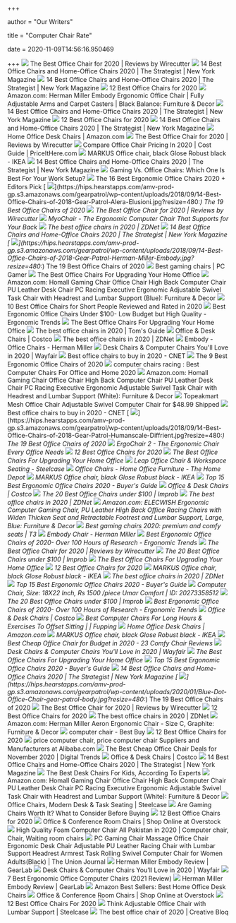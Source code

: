 +++
        
author = "Our Writers"
        
title = "Computer Chair Rate"
        
date = 2020-11-09T14:56:16.950469
        
+++
[ ![](https://d1b5h9psu9yexj.cloudfront.net/25878/HON-Exposure_20180409-142502_full.jpg)](https://d1b5h9psu9yexj.cloudfront.net/25878/HON-Exposure_20180409-142502_full.jpg) The Best Office Chair for 2020 | Reviews by Wirecutter
[ ![](https://pyxis.nymag.com/v1/imgs/742/d01/1fcb82626ad99af52e83ff3361fff50c73-sadie-big-and-tall-office-computer-chair.rsquare.w600.jpg)](https://pyxis.nymag.com/v1/imgs/742/d01/1fcb82626ad99af52e83ff3361fff50c73-sadie-big-and-tall-office-computer-chair.rsquare.w600.jpg) 14 Best Office Chairs and Home-Office Chairs 2020 | The Strategist | New  York Magazine
[ ![](https://pyxis.nymag.com/v1/imgs/fdc/3a6/86a7075e3525ef1c07994401e3cd530a78-amazon-basics-exec-chair.rsquare.w600.jpg)](https://pyxis.nymag.com/v1/imgs/fdc/3a6/86a7075e3525ef1c07994401e3cd530a78-amazon-basics-exec-chair.rsquare.w600.jpg) 14 Best Office Chairs and Home-Office Chairs 2020 | The Strategist | New  York Magazine
[ ![](https://www.btod.com/blog/wp-content/uploads/2019/02/100mc.jpg)](https://www.btod.com/blog/wp-content/uploads/2019/02/100mc.jpg) 12 Best Office Chairs for 2020
[ ![](https://images-na.ssl-images-amazon.com/images/I/71ZMjJyFb%2BL._AC_SL1500_.jpg)](https://images-na.ssl-images-amazon.com/images/I/71ZMjJyFb%2BL._AC_SL1500_.jpg) Amazon.com: Herman Miller Embody Ergonomic Office Chair | Fully Adjustable  Arms and Carpet Casters | Black Balance: Furniture & Decor
[ ![](https://pyxis.nymag.com/v1/imgs/dca/0c5/df9e70c76d45b4f288137691f42c109207-03-180219.rsquare.w600.jpg)](https://pyxis.nymag.com/v1/imgs/dca/0c5/df9e70c76d45b4f288137691f42c109207-03-180219.rsquare.w600.jpg) 14 Best Office Chairs and Home-Office Chairs 2020 | The Strategist | New  York Magazine
[ ![](https://www.btod.com/blog/wp-content/uploads/2019/02/affirm.jpg)](https://www.btod.com/blog/wp-content/uploads/2019/02/affirm.jpg) 12 Best Office Chairs for 2020
[ ![](https://pyxis.nymag.com/v1/imgs/154/4b0/5c27022840e2dbf6dfd9249b0e5470c626-essentials-high-back-executive-chair.2x.rsquare.w600.jpg)](https://pyxis.nymag.com/v1/imgs/154/4b0/5c27022840e2dbf6dfd9249b0e5470c626-essentials-high-back-executive-chair.2x.rsquare.w600.jpg) 14 Best Office Chairs and Home-Office Chairs 2020 | The Strategist | New  York Magazine
[ ![](https://m.media-amazon.com/images/I/91MYpvqgUlL._AC_UL320_.jpg)](https://m.media-amazon.com/images/I/91MYpvqgUlL._AC_UL320_.jpg) Home Office Desk Chairs | Amazon.com
[ ![](https://d1b5h9psu9yexj.cloudfront.net/5707/Herman-Miller-Aeron_20180409-135854_full.jpg)](https://d1b5h9psu9yexj.cloudfront.net/5707/Herman-Miller-Aeron_20180409-135854_full.jpg) The Best Office Chair for 2020 | Reviews by Wirecutter
[ ![](https://2hamzy2ocde49tn4hthmhptu-wpengine.netdna-ssl.com/wp-content/uploads/2015/12/Office-Chair-216x300.jpg)](https://2hamzy2ocde49tn4hthmhptu-wpengine.netdna-ssl.com/wp-content/uploads/2015/12/Office-Chair-216x300.jpg) Compare Office Chair Pricing In 2020 | Cost Guide | PriceItHere.com
[ ![](https://www.ikea.com/us/en/images/products/markus-office-chair-glose-black__0724707_PE734589_S5.JPG)](https://www.ikea.com/us/en/images/products/markus-office-chair-glose-black__0724707_PE734589_S5.JPG) MARKUS Office chair, black Glose Robust black - IKEA
[ ![](https://pyxis.nymag.com/v1/imgs/9c2/9bf/436a954ba3169c4f4f501fc9279e51f170-hon-valutask-low-back-task-chair.rsquare.w600.jpg)](https://pyxis.nymag.com/v1/imgs/9c2/9bf/436a954ba3169c4f4f501fc9279e51f170-hon-valutask-low-back-task-chair.rsquare.w600.jpg) 14 Best Office Chairs and Home-Office Chairs 2020 | The Strategist | New  York Magazine
[ ![](https://thumbor.forbes.com/thumbor/711x400/https://specials-images.forbesimg.com/imageserve/5e8e572c93ef920006d3a192/960x0.jpg?fit=scale)](https://thumbor.forbes.com/thumbor/711x400/https://specials-images.forbesimg.com/imageserve/5e8e572c93ef920006d3a192/960x0.jpg?fit=scale) Gaming Vs. Office Chairs: Which One Is Best For Your Work Setup?
[ ![](https://www.omnicoreagency.com/wp-content/uploads/2020/01/Steelcase-Gesture-Chair-List.jpg)](https://www.omnicoreagency.com/wp-content/uploads/2020/01/Steelcase-Gesture-Chair-List.jpg) The 16 Best Ergonomic Office Chairs 2020 + Editors Pick
[ ![](https://hips.hearstapps.com/amv-prod-gp.s3.amazonaws.com/gearpatrol/wp-content/uploads/2018/09/14-Best-Office-Chairs-of-2018-Gear-Patrol-Alera-Elusioni.jpg?resize=480:*)](https://hips.hearstapps.com/amv-prod-gp.s3.amazonaws.com/gearpatrol/wp-content/uploads/2018/09/14-Best-Office-Chairs-of-2018-Gear-Patrol-Alera-Elusioni.jpg?resize=480:*) The 19 Best Office Chairs of 2020
[ ![](https://cdn.thewirecutter.com/wp-content/media/2020/09/officechairs-2048px-9607.jpg?auto=webp&crop=1.91:1&width=1200)](https://cdn.thewirecutter.com/wp-content/media/2020/09/officechairs-2048px-9607.jpg?auto=webp&crop=1.91:1&width=1200) The Best Office Chair for 2020 | Reviews by Wirecutter
[ ![](https://thumbor.autonomous.ai/4XxDrAqvmP5REND66H1rDe8JYKA=/220x140/filters:quality(100):format(webp)/https://cdn.autonomous.ai/static/upload/images/product/image/ergonomic-computer-chair-1572.1943_1573.1944-1585041117017.jpg)](https://thumbor.autonomous.ai/4XxDrAqvmP5REND66H1rDe8JYKA=/220x140/filters:quality(100):format(webp)/https://cdn.autonomous.ai/static/upload/images/product/image/ergonomic-computer-chair-1572.1943_1573.1944-1585041117017.jpg) MyoChair - The Ergonomic Computer Chair That Supports for Your Back
[ ![](https://zdnet2.cbsistatic.com/hub/i/2020/01/17/7c472d88-63f5-4226-953d-4af384526514/office-chair-9.jpg)](https://zdnet2.cbsistatic.com/hub/i/2020/01/17/7c472d88-63f5-4226-953d-4af384526514/office-chair-9.jpg) The best office chairs in 2020 | ZDNet
[ ![](https://pyxis.nymag.com/v1/imgs/cbd/135/adb10eebc69b390584f45a2089d308e8c7.rdeep-vertical.w245.jpg)](https://pyxis.nymag.com/v1/imgs/cbd/135/adb10eebc69b390584f45a2089d308e8c7.rdeep-vertical.w245.jpg) 14 Best Office Chairs and Home-Office Chairs 2020 | The Strategist | New  York Magazine
[ ![](https://hips.hearstapps.com/amv-prod-gp.s3.amazonaws.com/gearpatrol/wp-content/uploads/2018/09/14-Best-Office-Chairs-of-2018-Gear-Patrol-Herman-Miller-Embody.jpg?resize=480:*)](https://hips.hearstapps.com/amv-prod-gp.s3.amazonaws.com/gearpatrol/wp-content/uploads/2018/09/14-Best-Office-Chairs-of-2018-Gear-Patrol-Herman-Miller-Embody.jpg?resize=480:*) The 19 Best Office Chairs of 2020
[ ![](https://cdn.mos.cms.futurecdn.net/eTsGaLnVkpozHC9CqhA6dK.jpg)](https://cdn.mos.cms.futurecdn.net/eTsGaLnVkpozHC9CqhA6dK.jpg) Best gaming chairs | PC Gamer
[ ![](https://specials-images.forbesimg.com/imageserve/5f20407e18e24c071bd3f742/960x0.jpg?cropX1=0&cropX2=800&cropY1=0&cropY2=800)](https://specials-images.forbesimg.com/imageserve/5f20407e18e24c071bd3f742/960x0.jpg?cropX1=0&cropX2=800&cropY1=0&cropY2=800) The Best Office Chairs For Upgrading Your Home Office
[ ![](https://m.media-amazon.com/images/I/71dUCLRb3aL._AC_SS350_.jpg)](https://m.media-amazon.com/images/I/71dUCLRb3aL._AC_SS350_.jpg) Amazon.com: Homall Gaming Chair Office Chair High Back Computer Chair PU  Leather Desk Chair PC Racing Executive Ergonomic Adjustable Swivel Task  Chair with Headrest and Lumbar Support (Blue): Furniture & Decor
[ ![](https://www.theworkbuzz.com/wp-content/uploads/2020/02/boss-office-deluxe-fabric-task-chairs.jpg)](https://www.theworkbuzz.com/wp-content/uploads/2020/02/boss-office-deluxe-fabric-task-chairs.jpg) 10 Best Office Chairs for Short People Reviewed and Rated in 2020
[ ![](http://ergonomictrends.com/wp-content/uploads/2018/04/best-ergonomic-office-chairs-under-100-reviews.jpg)](http://ergonomictrends.com/wp-content/uploads/2018/04/best-ergonomic-office-chairs-under-100-reviews.jpg) Best Ergonomic Office Chairs Under $100- Low Budget but High Quality -  Ergonomic Trends
[ ![](https://thumbor.forbes.com/thumbor/trim/0x0:924x1500/fit-in/258x420/smart/https://specials-images.forbesimg.com/imageserve/5f2042979b63a1caf51694bf/0x0.jpg)](https://thumbor.forbes.com/thumbor/trim/0x0:924x1500/fit-in/258x420/smart/https://specials-images.forbesimg.com/imageserve/5f2042979b63a1caf51694bf/0x0.jpg) The Best Office Chairs For Upgrading Your Home Office
[ ![](https://cdn.mos.cms.futurecdn.net/chg3AGHkpwVFcZeK26TKuA-1200-80.jpg)](https://cdn.mos.cms.futurecdn.net/chg3AGHkpwVFcZeK26TKuA-1200-80.jpg) The best office chairs in 2020 | Tom's Guide
[ ![](https://mobilecontent.costco.com/live/resource/img/static-us-tiles/gaming-chairs.jpg)](https://mobilecontent.costco.com/live/resource/img/static-us-tiles/gaming-chairs.jpg) Office & Desk Chairs | Costco
[ ![](https://zdnet3.cbsistatic.com/hub/i/r/2020/01/17/531d930a-0a8b-46eb-a487-a58afd0860ca/resize/1200xauto/7b443568c82118a804d9b9af5fc31127/office-chair-1.jpg)](https://zdnet3.cbsistatic.com/hub/i/r/2020/01/17/531d930a-0a8b-46eb-a487-a58afd0860ca/resize/1200xauto/7b443568c82118a804d9b9af5fc31127/office-chair-1.jpg) The best office chairs in 2020 | ZDNet
[ ![](https://www.hermanmiller.com/content/dam/hmicom/page_assets/products/embody_chairs/th_prd_embody_chairs_office_chairs_hv.jpg)](https://www.hermanmiller.com/content/dam/hmicom/page_assets/products/embody_chairs/th_prd_embody_chairs_office_chairs_hv.jpg) Embody - Office Chairs - Herman Miller
[ ![](https://secure.img1-fg.wfcdn.com/im/04101391/resize-h600-w600%5Ecompr-r85/4148/4148964/Desk+Chairs.jpg)](https://secure.img1-fg.wfcdn.com/im/04101391/resize-h600-w600%5Ecompr-r85/4148/4148964/Desk+Chairs.jpg) Desk Chairs & Computer Chairs You'll Love in 2020 | Wayfair
[ ![](https://cnet1.cbsistatic.com/img/VDrVBm6BI9fAEbMmNQ0Z_HJIJhA=/940x528/2020/08/03/df093be5-1498-4cc6-9f63-977e360d6028/amazonbasics.jpg)](https://cnet1.cbsistatic.com/img/VDrVBm6BI9fAEbMmNQ0Z_HJIJhA=/940x528/2020/08/03/df093be5-1498-4cc6-9f63-977e360d6028/amazonbasics.jpg) Best office chairs to buy in 2020 - CNET
[ ![](https://www.thespruce.com/thmb/-TZyNjYe9X5gmb6qiT_EEjPYhE8=/683x683/smart/filters:no_upscale()/ScreenShot2019-06-11at11.37.40AM-e3c3909c6da94f0d90e0ec7ed8c58ed1.png)](https://www.thespruce.com/thmb/-TZyNjYe9X5gmb6qiT_EEjPYhE8=/683x683/smart/filters:no_upscale()/ScreenShot2019-06-11at11.37.40AM-e3c3909c6da94f0d90e0ec7ed8c58ed1.png) The 9 Best Ergonomic Office Chairs of 2020
[ ![](https://treeamigo.com/wp-content/uploads/2014/09/computer-stools-for-bad-backs.jpg)](https://treeamigo.com/wp-content/uploads/2014/09/computer-stools-for-bad-backs.jpg) computer chairs racing : Best Computer Chairs For Office and Home 2020
[ ![](https://m.media-amazon.com/images/I/61HEqHMkRhL._AC_SS350_.jpg)](https://m.media-amazon.com/images/I/61HEqHMkRhL._AC_SS350_.jpg) Amazon.com: Homall Gaming Chair Office Chair High Back Computer Chair PU  Leather Desk Chair PC Racing Executive Ergonomic Adjustable Swivel Task  Chair with Headrest and Lumbar Support (White): Furniture & Decor
[ ![](https://www.spoofee.com/images/dealofday/original/953049.jpg)](https://www.spoofee.com/images/dealofday/original/953049.jpg) Topeakmart Mesh Office Chair Adjustable Swivel Computer Chair for $48.99  Shipped
[ ![](https://cnet2.cbsistatic.com/img/GRo-GylewM5N39e16q82prn8Gog=/940x528/2020/08/03/92e8293d-d387-4aa5-9494-f9f4038830ab/hbada.jpg)](https://cnet2.cbsistatic.com/img/GRo-GylewM5N39e16q82prn8Gog=/940x528/2020/08/03/92e8293d-d387-4aa5-9494-f9f4038830ab/hbada.jpg) Best office chairs to buy in 2020 - CNET
[ ![](https://hips.hearstapps.com/amv-prod-gp.s3.amazonaws.com/gearpatrol/wp-content/uploads/2018/09/14-Best-Office-Chairs-of-2018-Gear-Patrol-Humanscale-Diffrient.jpg?resize=480:*)](https://hips.hearstapps.com/amv-prod-gp.s3.amazonaws.com/gearpatrol/wp-content/uploads/2018/09/14-Best-Office-Chairs-of-2018-Gear-Patrol-Humanscale-Diffrient.jpg?resize=480:*) The 19 Best Office Chairs of 2020
[ ![](https://thumbor.autonomous.ai/680nSPH30XGdFGaBhoQ1uEWIoss=/1024x576/filters:quality(100)/https://cdn.autonomous.ai/static/upload/images/product/image/ergonomic-chair-20.53-1585041869217.jpg)](https://thumbor.autonomous.ai/680nSPH30XGdFGaBhoQ1uEWIoss=/1024x576/filters:quality(100)/https://cdn.autonomous.ai/static/upload/images/product/image/ergonomic-chair-20.53-1585041869217.jpg) ErgoChair 2 - The Ergonomic Chair Every Office Needs
[ ![](https://www.btod.com/blog/wp-content/uploads/2019/02/LQ-2-BK-GG.jpg)](https://www.btod.com/blog/wp-content/uploads/2019/02/LQ-2-BK-GG.jpg) 12 Best Office Chairs for 2020
[ ![](https://specials-images.forbesimg.com/imageserve/5eea4983de3a2a0006fd09f2/960x0.jpg?fit=scale)](https://specials-images.forbesimg.com/imageserve/5eea4983de3a2a0006fd09f2/960x0.jpg?fit=scale) The Best Office Chairs For Upgrading Your Home Office
[ ![](https://steelcase-res.cloudinary.com/image/upload/c_fill,dpr_auto,q_70,h_656,w_1166/v1590007512/www.steelcase.com/2020/05/20/20-0140282.jpg)](https://steelcase-res.cloudinary.com/image/upload/c_fill,dpr_auto,q_70,h_656,w_1166/v1590007512/www.steelcase.com/2020/05/20/20-0140282.jpg) Leap Office Chair & Workspace Seating - Steelcase
[ ![](https://images.homedepot-static.com/productImages/11f6993d-5844-4f56-9be3-6124ea45fdd6/svn/walnut-brown-linon-home-decor-office-chairs-178403nat01u-64_400.jpg)](https://images.homedepot-static.com/productImages/11f6993d-5844-4f56-9be3-6124ea45fdd6/svn/walnut-brown-linon-home-decor-office-chairs-178403nat01u-64_400.jpg) Office Chairs - Home Office Furniture - The Home Depot
[ ![](https://www.ikea.com/us/en/images/products/markus-office-chair-glose-black__0853969_PE563352_S5.JPG?f=s)](https://www.ikea.com/us/en/images/products/markus-office-chair-glose-black__0853969_PE563352_S5.JPG?f=s) MARKUS Office chair, black Glose Robust black - IKEA
[ ![](https://www.republiclab.com/wp-content/uploads/2017/08/Ergohuman-chair-by-Eurotech.jpg)](https://www.republiclab.com/wp-content/uploads/2017/08/Ergohuman-chair-by-Eurotech.jpg) Top 15 Best Ergonomic Office Chairs 2020 - Buyer's Guide
[ ![](https://images.costco-static.com/ImageDelivery/imageService?profileId=12026540&imageId=666907-847__1&recipeName=350)](https://images.costco-static.com/ImageDelivery/imageService?profileId=12026540&imageId=666907-847__1&recipeName=350) Office & Desk Chairs | Costco
[ ![](https://cdn.improb.com/wp-content/uploads/2019/07/OFM-Mid-Back-Office-Computer-Chair.jpg)](https://cdn.improb.com/wp-content/uploads/2019/07/OFM-Mid-Back-Office-Computer-Chair.jpg) The 20 Best Office Chairs under $100 | Improb
[ ![](https://zdnet4.cbsistatic.com/hub/i/2020/01/17/8231e246-714d-44bf-8b5e-bebdd66c1d83/office-chair-6.jpg)](https://zdnet4.cbsistatic.com/hub/i/2020/01/17/8231e246-714d-44bf-8b5e-bebdd66c1d83/office-chair-6.jpg) The best office chairs in 2020 | ZDNet
[ ![](https://images-na.ssl-images-amazon.com/images/I/71qJ%2BsMLcZL._AC_SL1428_.jpg)](https://images-na.ssl-images-amazon.com/images/I/71qJ%2BsMLcZL._AC_SL1428_.jpg) Amazon.com: ELECWISH Ergonomic Computer Gaming Chair, PU Leather High Back  Office Racing Chairs with Widen Thicken Seat and Retractable Footrest and  Lumbar Support, Large, Blue: Furniture & Decor
[ ![](https://cdn.mos.cms.futurecdn.net/zxPvL2EJDGyt78Yqh2EvQP.jpg)](https://cdn.mos.cms.futurecdn.net/zxPvL2EJDGyt78Yqh2EvQP.jpg) Best gaming chairs 2020: premium and comfy seats | T3
[ ![](https://store.hermanmiller.com/on/demandware.static/-/Sites-master-catalog/default/dwcbf0920a/gallery/4737/4737-gallery12.jpg)](https://store.hermanmiller.com/on/demandware.static/-/Sites-master-catalog/default/dwcbf0920a/gallery/4737/4737-gallery12.jpg) Embody Chair - Herman Miller
[ ![](http://ergonomictrends.com/wp-content/uploads/2018/06/OWLN-Mesh-Office-Chair-review.jpg)](http://ergonomictrends.com/wp-content/uploads/2018/06/OWLN-Mesh-Office-Chair-review.jpg) Best Ergonomic Office Chairs of 2020- Over 100 Hours of Research -  Ergonomic Trends
[ ![](https://cdn.thewirecutter.com/wp-content/uploads/2018/04/office-chair-lowres-5983-630x420.jpg)](https://cdn.thewirecutter.com/wp-content/uploads/2018/04/office-chair-lowres-5983-630x420.jpg) The Best Office Chair for 2020 | Reviews by Wirecutter
[ ![](https://cdn.improb.com/wp-content/uploads/2019/07/Techni-Mobili-Mesh-Task-Office-Chair.jpg)](https://cdn.improb.com/wp-content/uploads/2019/07/Techni-Mobili-Mesh-Task-Office-Chair.jpg) The 20 Best Office Chairs under $100 | Improb
[ ![](https://thumbor.forbes.com/thumbor/fit-in/1200x0/filters%3Aformat%28jpg%29/https%3A%2F%2Fspecials-images.forbesimg.com%2Fimageserve%2F5eea4dae1b50250006e83cab%2F0x0.jpg%3FcropX1%3D0%26cropX2%3D800%26cropY1%3D233%26cropY2%3D683)](https://thumbor.forbes.com/thumbor/fit-in/1200x0/filters%3Aformat%28jpg%29/https%3A%2F%2Fspecials-images.forbesimg.com%2Fimageserve%2F5eea4dae1b50250006e83cab%2F0x0.jpg%3FcropX1%3D0%26cropX2%3D800%26cropY1%3D233%26cropY2%3D683) The Best Office Chairs For Upgrading Your Home Office
[ ![](https://www.btod.com/blog/wp-content/uploads/2019/02/cxo.jpg)](https://www.btod.com/blog/wp-content/uploads/2019/02/cxo.jpg) 12 Best Office Chairs for 2020
[ ![](https://www.ikea.com/us/en/images/products/markus-office-chair-glose-black__0657156_PE709640_S5.JPG?f=s)](https://www.ikea.com/us/en/images/products/markus-office-chair-glose-black__0657156_PE709640_S5.JPG?f=s) MARKUS Office chair, black Glose Robust black - IKEA
[ ![](https://zdnet4.cbsistatic.com/hub/i/r/2020/01/17/c0ad1bc6-1ebd-44b4-a35b-3f8aae0e3b21/resize/1200xauto/619579acbabc397154153b14544fd1f2/office-chair-4.jpg)](https://zdnet4.cbsistatic.com/hub/i/r/2020/01/17/c0ad1bc6-1ebd-44b4-a35b-3f8aae0e3b21/resize/1200xauto/619579acbabc397154153b14544fd1f2/office-chair-4.jpg) The best office chairs in 2020 | ZDNet
[ ![](https://www.republiclab.com/wp-content/uploads/2017/08/Alera-Elusion-Swivel-Chair.jpg)](https://www.republiclab.com/wp-content/uploads/2017/08/Alera-Elusion-Swivel-Chair.jpg) Top 15 Best Ergonomic Office Chairs 2020 - Buyer's Guide
[ ![](https://5.imimg.com/data5/SU/MG/MY-15507298/computer-chair-250x250.jpg)](https://5.imimg.com/data5/SU/MG/MY-15507298/computer-chair-250x250.jpg) Computer Chair, Size: 18X22 Inch, Rs 1500 /piece Umar Comfort | ID:  20273358512
[ ![](https://cdn.improb.com/wp-content/uploads/2019/07/best-office-chairs-under-100.jpg)](https://cdn.improb.com/wp-content/uploads/2019/07/best-office-chairs-under-100.jpg) The 20 Best Office Chairs under $100 | Improb
[ ![](http://ergonomictrends.com/wp-content/uploads/2018/06/steel-case-leap-office-chair.jpg)](http://ergonomictrends.com/wp-content/uploads/2018/06/steel-case-leap-office-chair.jpg) Best Ergonomic Office Chairs of 2020- Over 100 Hours of Research -  Ergonomic Trends
[ ![](https://mobilecontent.costco.com/live/resource/img/static-us-tiles/office-chairs.jpg)](https://mobilecontent.costco.com/live/resource/img/static-us-tiles/office-chairs.jpg) Office & Desk Chairs | Costco
[ ![](https://fupping.com/wp-content/uploads/2019/01/BDI-TC-223-Black-Leather-Computer-Office-Chair.jpg)](https://fupping.com/wp-content/uploads/2019/01/BDI-TC-223-Black-Leather-Computer-Office-Chair.jpg) Best Computer Chairs For Long Hours & Exercises To Offset Sitting | |  Fupping
[ ![](https://m.media-amazon.com/images/I/716tq9Y8WOL._AC_UL320_.jpg)](https://m.media-amazon.com/images/I/716tq9Y8WOL._AC_UL320_.jpg) Home Office Desk Chairs | Amazon.com
[ ![](https://www.ikea.com/us/en/images/products/markus-office-chair-glose-black__0399476_PE563509_S5.JPG)](https://www.ikea.com/us/en/images/products/markus-office-chair-glose-black__0399476_PE563509_S5.JPG) MARKUS Office chair, black Glose Robust black - IKEA
[ ![](https://bestratedofficechair.com/wp-content/uploads/2018/10/Ergonomic-Mesh-Office-Chairs.jpg)](https://bestratedofficechair.com/wp-content/uploads/2018/10/Ergonomic-Mesh-Office-Chairs.jpg) Best Cheap Office Chair for Budget in 2020 - 23 Comfy Chair Reviews
[ ![](https://secure.img1-fg.wfcdn.com/im/36124313/compr-r85/1236/123651416/default.jpg)](https://secure.img1-fg.wfcdn.com/im/36124313/compr-r85/1236/123651416/default.jpg) Desk Chairs & Computer Chairs You'll Love in 2020 | Wayfair
[ ![](https://specials-images.forbesimg.com/imageserve/5eea4b66760321000739ba28/0x800.jpg?cropX1=0&cropX2=940&cropY1=0&cropY2=1447)](https://specials-images.forbesimg.com/imageserve/5eea4b66760321000739ba28/0x800.jpg?cropX1=0&cropX2=940&cropY1=0&cropY2=1447) The Best Office Chairs For Upgrading Your Home Office
[ ![](https://www.republiclab.com/wp-content/uploads/2017/08/Leaders-Executive-Office-Chair.jpg)](https://www.republiclab.com/wp-content/uploads/2017/08/Leaders-Executive-Office-Chair.jpg) Top 15 Best Ergonomic Office Chairs 2020 - Buyer's Guide
[ ![](https://pyxis.nymag.com/v1/imgs/61a/801/c0310140bb4b4ded27a02d48d2ecc677ef.rdeep-vertical.w245.jpg)](https://pyxis.nymag.com/v1/imgs/61a/801/c0310140bb4b4ded27a02d48d2ecc677ef.rdeep-vertical.w245.jpg) 14 Best Office Chairs and Home-Office Chairs 2020 | The Strategist | New  York Magazine
[ ![](https://hips.hearstapps.com/amv-prod-gp.s3.amazonaws.com/gearpatrol/wp-content/uploads/2020/01/Blue-Dot-Office-Chair-gear-patrol-body.jpg?resize=480:*)](https://hips.hearstapps.com/amv-prod-gp.s3.amazonaws.com/gearpatrol/wp-content/uploads/2020/01/Blue-Dot-Office-Chair-gear-patrol-body.jpg?resize=480:*) The 19 Best Office Chairs of 2020
[ ![](https://d1b5h9psu9yexj.cloudfront.net/25877/Herman-Miller-Sayl_20180409-162623_full.jpg)](https://d1b5h9psu9yexj.cloudfront.net/25877/Herman-Miller-Sayl_20180409-162623_full.jpg) The Best Office Chair for 2020 | Reviews by Wirecutter
[ ![](https://www.btod.com/blog/wp-content/uploads/2019/02/leap.jpg)](https://www.btod.com/blog/wp-content/uploads/2019/02/leap.jpg) 12 Best Office Chairs for 2020
[ ![](https://zdnet2.cbsistatic.com/hub/i/r/2020/01/17/846de66f-eac7-4b88-a8d6-c416ee34ad21/resize/1200xauto/888c22a357ac69b5570cac330b7acbb1/office-chair-13.jpg)](https://zdnet2.cbsistatic.com/hub/i/r/2020/01/17/846de66f-eac7-4b88-a8d6-c416ee34ad21/resize/1200xauto/888c22a357ac69b5570cac330b7acbb1/office-chair-13.jpg) The best office chairs in 2020 | ZDNet
[ ![](https://images-na.ssl-images-amazon.com/images/I/71VVk7m8aIL._AC_SX522_.jpg)](https://images-na.ssl-images-amazon.com/images/I/71VVk7m8aIL._AC_SX522_.jpg) Amazon.com: Herman Miller Aeron Ergonomic Chair - Size C, Graphite:  Furniture & Decor
[ ![](https://pisces.bbystatic.com/image2/BestBuy_US/images/products/5481/5481400_sd.jpg;maxHeight=582;maxWidth=582)](https://pisces.bbystatic.com/image2/BestBuy_US/images/products/5481/5481400_sd.jpg;maxHeight=582;maxWidth=582) computer chair - Best Buy
[ ![](https://www.btod.com/blog/wp-content/uploads/2019/02/freedom.jpg)](https://www.btod.com/blog/wp-content/uploads/2019/02/freedom.jpg) 12 Best Office Chairs for 2020
[ ![](https://s.alicdn.com/@sc01/kf/H70f264dd17054e9eb3c12fc4062c4558o.png_300x300.jpg)](https://s.alicdn.com/@sc01/kf/H70f264dd17054e9eb3c12fc4062c4558o.png_300x300.jpg) price computer chair, price computer chair Suppliers and Manufacturers at  Alibaba.com
[ ![](https://img.digitaltrends.com/image/aem/aem-2020-3-26-9b3a353549c76ae4d9697e0b466a4c2a65f0c47c-400x200.png)](https://img.digitaltrends.com/image/aem/aem-2020-3-26-9b3a353549c76ae4d9697e0b466a4c2a65f0c47c-400x200.png) The Best Cheap Office Chair Deals for November 2020 | Digital Trends
[ ![](https://images.costco-static.com/ImageDelivery/imageService?profileId=12026540&imageId=11482116-847__1&recipeName=350)](https://images.costco-static.com/ImageDelivery/imageService?profileId=12026540&imageId=11482116-847__1&recipeName=350) Office & Desk Chairs | Costco
[ ![](https://pyxis.nymag.com/v1/imgs/9ef/e24/3ea630b67ff590706279f3badb63e7713f.rdeep-vertical.w245.jpg)](https://pyxis.nymag.com/v1/imgs/9ef/e24/3ea630b67ff590706279f3badb63e7713f.rdeep-vertical.w245.jpg) 14 Best Office Chairs and Home-Office Chairs 2020 | The Strategist | New  York Magazine
[ ![](https://specials-images.forbesimg.com/imageserve/5f3fa633bfa09ea9df8d848d/960x0.jpg?cropX1=0&cropX2=500&cropY1=0&cropY2=500)](https://specials-images.forbesimg.com/imageserve/5f3fa633bfa09ea9df8d848d/960x0.jpg?cropX1=0&cropX2=500&cropY1=0&cropY2=500) The Best Desk Chairs For Kids, According To Experts
[ ![](https://images-na.ssl-images-amazon.com/images/I/61HEqHMkRhL._AC_SY355_.jpg)](https://images-na.ssl-images-amazon.com/images/I/61HEqHMkRhL._AC_SY355_.jpg) Amazon.com: Homall Gaming Chair Office Chair High Back Computer Chair PU  Leather Desk Chair PC Racing Executive Ergonomic Adjustable Swivel Task  Chair with Headrest and Lumbar Support (White): Furniture & Decor
[ ![](https://steelcase-res.cloudinary.com/image/upload/c_fill,dpr_auto,q_70,h_212,w_285/v1497273731/www.steelcase.com/2017/06/12/17-0081061.jpg)](https://steelcase-res.cloudinary.com/image/upload/c_fill,dpr_auto,q_70,h_212,w_285/v1497273731/www.steelcase.com/2017/06/12/17-0081061.jpg) Office Chairs, Modern Desk & Task Seating | Steelcase
[ ![](https://i.ytimg.com/vi/G7MTlS4aJTo/maxresdefault.jpg)](https://i.ytimg.com/vi/G7MTlS4aJTo/maxresdefault.jpg) Are Gaming Chairs Worth It? What to Consider Before Buying
[ ![](https://www.btod.com/blog/wp-content/uploads/2019/02/viper.jpg)](https://www.btod.com/blog/wp-content/uploads/2019/02/viper.jpg) 12 Best Office Chairs for 2020
[ ![](https://ak1.ostkcdn.com/images/products/27578115/Channeled-Glam-Velvet-Home-Office-Chair-with-Swivel-Base-by-Christopher-Knight-Home-71825245-08b5-403b-bba6-9d6c892710c0_1000.jpg?imwidth=200&impolicy=medium)](https://ak1.ostkcdn.com/images/products/27578115/Channeled-Glam-Velvet-Home-Office-Chair-with-Swivel-Base-by-Christopher-Knight-Home-71825245-08b5-403b-bba6-9d6c892710c0_1000.jpg?imwidth=200&impolicy=medium) Office & Conference Room Chairs | Shop Online at Overstock
[ ![](https://i.pinimg.com/236x/dc/be/3c/dcbe3ccd60d7add985cf15af76bf4236.jpg)](https://i.pinimg.com/236x/dc/be/3c/dcbe3ccd60d7add985cf15af76bf4236.jpg) High Quality Foam Computer Chair All Pakistan in 2020 | Computer chair,  Chair, Waiting room chairs
[ ![](https://images-na.ssl-images-amazon.com/images/I/41bospmNyNL._AC_.jpg)](https://images-na.ssl-images-amazon.com/images/I/41bospmNyNL._AC_.jpg) PC Gaming Chair Massage Office Chair Ergonomic Desk Chair Adjustable PU  Leather Racing Chair with Lumbar Support Headrest Armrest Task Rolling  Swivel Computer Chair for Women Adults(Black) | The Union Journal
[ ![](https://techgearlab-mvnab3pwrvp3t0.stackpathdns.com/photos/15/47/276254_28315_L2.jpg)](https://techgearlab-mvnab3pwrvp3t0.stackpathdns.com/photos/15/47/276254_28315_L2.jpg) Herman Miller Embody Review | GearLab
[ ![](https://secure.img1-fg.wfcdn.com/im/60823474/compr-r85/5518/55183565/default.jpg)](https://secure.img1-fg.wfcdn.com/im/60823474/compr-r85/5518/55183565/default.jpg) Desk Chairs & Computer Chairs You'll Love in 2020 | Wayfair
[ ![](https://ws-na.amazon-adsystem.com/widgets/q?_encoding=UTF8&ASIN=B00KUPS3JU&Format=_SL250_&ID=AsinImage&MarketPlace=US&ServiceVersion=20070822&WS=1&tag=dghergonomicchairs-20)](https://ws-na.amazon-adsystem.com/widgets/q?_encoding=UTF8&ASIN=B00KUPS3JU&Format=_SL250_&ID=AsinImage&MarketPlace=US&ServiceVersion=20070822&WS=1&tag=dghergonomicchairs-20) 7 Best Ergonomic Office Computer Chairs (2021 Review)
[ ![](https://techgearlab-mvnab3pwrvp3t0.stackpathdns.com/photos/15/47/276254_28315_M2.jpg)](https://techgearlab-mvnab3pwrvp3t0.stackpathdns.com/photos/15/47/276254_28315_M2.jpg) Herman Miller Embody Review | GearLab
[ ![](https://images-na.ssl-images-amazon.com/images/I/71ohGSWApfL._AC_UL200_SR200,200_.jpg)](https://images-na.ssl-images-amazon.com/images/I/71ohGSWApfL._AC_UL200_SR200,200_.jpg) Amazon Best Sellers: Best Home Office Desk Chairs
[ ![](https://ak1.ostkcdn.com/images/products/is/images/direct/f47a413f0d0efe2e7527204316b4d260e5f115b6/High-Back-Mesh-Ergonomic-Office-Chair-with-Flip-up-Arms.jpg?imwidth=200&impolicy=medium)](https://ak1.ostkcdn.com/images/products/is/images/direct/f47a413f0d0efe2e7527204316b4d260e5f115b6/High-Back-Mesh-Ergonomic-Office-Chair-with-Flip-up-Arms.jpg?imwidth=200&impolicy=medium) Office & Conference Room Chairs | Shop Online at Overstock
[ ![](https://www.btod.com/blog/wp-content/uploads/2019/10/best-office-chairs-2020-blog-header.jpg)](https://www.btod.com/blog/wp-content/uploads/2019/10/best-office-chairs-2020-blog-header.jpg) 12 Best Office Chairs For 2020
[ ![](https://steelcase-res.cloudinary.com/image/upload/c_fill,dpr_auto,q_70,h_656,w_1166/v1590008568/www.steelcase.com/2020/05/20/20-0140290.jpg)](https://steelcase-res.cloudinary.com/image/upload/c_fill,dpr_auto,q_70,h_656,w_1166/v1590008568/www.steelcase.com/2020/05/20/20-0140290.jpg) Think Adjustable Office Chair with Lumbar Support | Steelcase
[ ![](https://cdn.mos.cms.futurecdn.net/NkRwHsoDezP3MuJnwDvjhh.jpg)](https://cdn.mos.cms.futurecdn.net/NkRwHsoDezP3MuJnwDvjhh.jpg) The best office chair of 2020 | Creative Bloq
